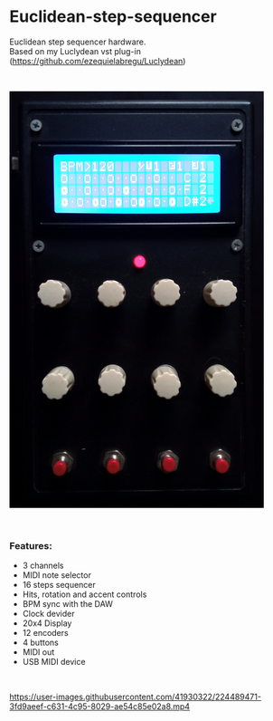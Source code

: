 # Euclidean-step-sequencer
Euclidean step sequencer hardware.\
Based on my Luclydean vst plug-in (https://github.com/ezequielabregu/Luclydean)

&nbsp;

<img src="media/euclidean.jpg" alt="alt text" title="image Title" width="450"/>


&nbsp;
### Features:
* 3 channels
* MIDI note selector
* 16 steps sequencer
* Hits, rotation and accent controls
* BPM sync with the DAW
* Clock devider
* 20x4 Display
* 12 encoders
* 4 buttons
* MIDI out
* USB MIDI device

&nbsp;


https://user-images.githubusercontent.com/41930322/224489471-3fd9aeef-c631-4c95-8029-ae54c85e02a8.mp4


